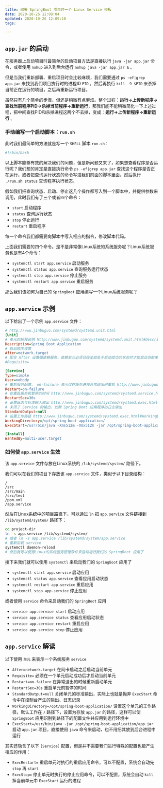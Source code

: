 ```yaml
---
title: 部署 SpringBoot 项目时一个 Linux Service 模板
date: 2020-10-26 12:09:04
updated: 2020-10-26 12:09:10
tags:

---
```


## `app.jar` 的启动

在服务器上启动项目时最简单的启动项目方法是直接执行 `java -jar app.jar` 命令，或者使用 `nohup` 进入到后台运行 `nohup java -jar app.jar &` 。

但是当我们重新部署、重启项目时会比较麻烦，我们需要通过 `ps -ef|grep app.jar` 来找到我们项目执行时的进程ID `PID` ，然后再执行 `kill -9 $PID` 来杀掉当前正在运行的项目，之后再重新运行项目。

虽然只有几个简单的步骤，但还是稍微有点麻烦。整个过程：**运行->上传新程序->查找当前程序PID->杀掉当前程序->重新运行**，那我们能不能稍微简化一下上述过程，把中间查找PID和杀掉进程这两个不去掉，变成：**运行->上传新程序->重新运行** 。



### 手动编写一个启动脚本：`run.sh`

此时我们最简单的方法就是写一个 `SHELL` 脚本 `run.sh`：

```bash
#!/bin/bash


```



以上脚本能够有效的解决我们的问题，但是新问题又来了，如果想查看程序是否运行呢？我们想的肯定是直接执行命令 `ps -ef|grep app.jar` 查找这个程序是否正在运行，或者把查询运行状态的命令写进我们前面的脚本里面，然后执行 `./run.sh status` 查询程序执行状态。

假如我们把查询状态、启动、停止这几个操作都写入到一个脚本中，并提供参数来调用，此时我们有了三个或者四个命令：

- `start` 启动程序
- `status` 查询运行状态
- `stop` 停止运行
- `restart` 重启程序

每一个命令我们都需要向脚本中写入相应的指令，修改脚本代码。

上面我们需要的四个命令，是不是非常像Linux系统的系统服务呢？Linux系统服务也是有4个命令：

- `systemctl start app.service` 启动服务
- `systemctl status app.service` 查询服务运行状态
- `systemctl stop app.service` 停止服务
- `systemctl restart app.service` 重启服务

那么我们该如何为自己的 `SpringBoot` 应用编写一个Linux系统服务呢？



## `app.service` 示例

以下给出了一个示例 `app.service` 文件：

```ini
# http://www.jinbuguo.com/systemd/systemd.unit.html
[Unit]
# 单元的解释说明 http://www.jinbuguo.com/systemd/systemd.unit.html#Description=
Description=Spring Boot Application
# 启动顺序设置
After=network.target
# 配合 After 设置强依赖服务，依赖单元必须已经全部处于启动成功的状态时才能启动当前单元 http://www.jinbuguo.com/systemd/systemd.unit.html#Requisite=
#Requisite=

[Service]
Type=simple
User=nobody
# 重启服务配置， on-failure 表示仅在服务进程异常退出时重启 http://www.jinbuguo.com/systemd/systemd.service.html#Restart=
Restart=on-failure
# 在重启服务前暂停的时间 http://www.jinbuguo.com/systemd/systemd.service.html#RestartSec=
RestartSec=30s
# 设置日志与标准输入输出 http://www.jinbuguo.com/systemd/systemd.exec.html#StandardOutput=
# 关闭了 Service 的输出，依赖 Spring Boot 应用程序的日志输出
StandardOutput=null
# 设置工作路径 http://www.jinbuguo.com/systemd/systemd.exec.html#WorkingDirectory=
WorkingDirectory=/opt/spring-boot-application/
ExecStart=/usr/bin/java -Xms512m -Xmx512m -jar /opt/spring-boot-application/app.jar --spring.profiles.active=dev

[Install]
WantedBy=multi-user.target

```



### 如何使 `app.service` 生效

该 `app.service` 文件存放在Linux系统的 `/lib/systemd/system/` 路径下。

我们可以在我们的项目下存放该 `app.service` 文件，类似于以下目录结构：

```
/
/src
/src/main
/src/test
/pom.xml
/app.service
```



然后在Linux系统中的项目路径下，可以通过 `ln` 把 `app.service` 文件链接到 `/lib/systemd/system/` 路径下：

```bash
cd project-dir
ln -s app.service /lib/systemd/system/
# 或者 ln -s app.service /lib/systemd/system/app.service
# 重新加载 service
systemctl daemon-reload
# 然后就可以使用Linux的系统服务管理软件来启动运行我们的 SpringBoot 应用了
```



接下来我们就可以使用 `systemctl` 来启动我们的 `SpringBoot` 应用了

- `systemctl start app.service` 启动应用
- `systemctl status app.service` 查看应用启动状态
- `systemctl restart app.service` 重启应用
- `systemctl stop app.service` 停止应用

或者使用 `service` 命令来启动我们的 `SpringBoot` 应用

- `service app.service start` 启动应用
- `service app.service status` 查看应用启动状态
- `service app.service restart` 重启应用
- `service app.service stop` 停止应用



## `app.service` 解读

以下使用 `单元` 来表示一个系统服务 `service` 

- `After=network.target` 在网卡启动之后启动当前单元
- `Requisite=` 必须在一个单元启动成功后才启动当前单元
- `Restart=on-failure` 在异常退出的时候重新启动单元
- `RestartSec=30s` 重启单元前暂停的时间
- `StandardOutput=null` 关闭单元的标准输出，实际上也就是抛弃 `ExecStart` 命令中在控制台产生的输出、日志记录
- `WorkingDirectory=/opt/spring-boot-application/` 设置这个单元的工作路径，默认工作在 `/` 路径下，设置为存放 `app.jar` 的路径，这样可以使 `SpringBoot` 应用识别到路径下的配置文件并应用到运行环境中
- `ExecStart=/usr/bin/java -jar /opt/spring-boot-application/app.jar` 启动 `app.jar` 项目，直接使用 `java` 命令来启动，也不用把其放到后台进程中运行

其实还隐含了以下 `[Service]` 配置，但是并不需要我们进行特殊的配置也能产生相应的作用：

- `ExecRestart=` 重启单元时执行的重启应用命令，可以不配置，系统会自动先 `stop` 再 `start`
- `ExecStop=` 停止单元时执行的停止应用命令，可以不配置，系统会自动 `kill` 掉当前单元中 `ExecStart` 运行的进程


